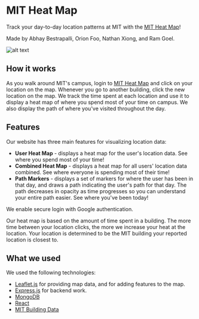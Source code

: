 # MIT Heat Map
Track your day-to-day location patterns at MIT with the [MIT Heat Map](https://mit-heatmap-f60b83158200.herokuapp.com/)!

Made by Abhay Bestrapalli, Orion Foo, Nathan Xiong, and Ram Goel.

![alt text](https://media.discordapp.net/attachments/975839431468650589/1152843721168134285/image.png?width=1846&height=906)

## How it works
As you walk around MIT's campus, login to [MIT Heat Map](https://mit-heatmap-f60b83158200.herokuapp.com/) and click on your location on the map. Whenever you go to another building, click the new location on the map. We track the time spent at each location and use it to display a heat map of where you spend most of your time on campus. We also display the path of where you've visited throughout the day. 

## Features
Our website has three main features for visualizing location data:
* **User Heat Map** - displays a heat map for the user's location data. See where you spend most of your time!
* **Combined Heat Map** - displays a heat map for all users' location data combined. See where everyone is spending most of their time!
* **Path Markers** - displays a set of markers for where the user has been in that day, and draws a path indicating the user's path for that day. The path decreases in opacity as time progresses so you can understand your entire path easier. See where you've been today!

We enable secure login with Google authentication. 

Our heat map is based on the amount of time spent in a building. The more time between your location clicks, the more we increase your heat at the location. Your location is determined to be the MIT building your reported location is closest to. 

## What we used
We used the following technologies:
* [Leaflet.js](https://leafletjs.com/) for providing map data, and for adding features to the map. 
* [Express.js](https://expressjs.com/) for backend work. 
* [MongoDB](https://www.mongodb.com/)  
* [React](https://react.dev/) 
* [MIT Building Data](https://whereis.mit.edu/)